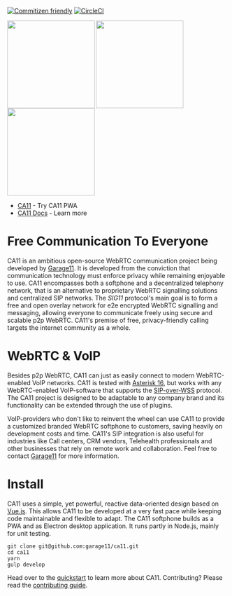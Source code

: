 [![Commitizen friendly](https://img.shields.io/badge/commitizen-friendly-brightgreen.svg)](http://commitizen.github.io/cz-cli/)
[![CircleCI](https://circleci.com/gh/garage11/ca11/tree/develop.svg?style=shield)](https://circleci.com/gh/garage11/ca11/tree/develop)


<img align="left" src="https://docs.ca11.io/screens/alice-new-session-input.png" height="200">
<img align="left" src="https://docs.ca11.io/screens/alice-dialing-bob.png" height="200">
<img src="https://docs.ca11.io/screens/alice-calling-with-bob.png" height="200">


* [CA11](https://ca11.io/) - Try CA11 PWA
* [CA11 Docs](https://docs.ca11.io) - Learn more


# Free Communication To Everyone
CA11 is an ambitious open-source WebRTC communication project being developed by [Garage11](https://garage11.tech). It is developed from the conviction that communication technology must enforce privacy while remaining enjoyable to use.
CA11 encompasses both a softphone and a decentralized telephony network,
that is an alternative to proprietary WebRTC signalling solutions and centralized
SIP networks. The *SIG11* protocol's main goal is to form a free and open overlay network for e2e encrypted WebRTC signalling and messaging, allowing everyone to communicate freely using secure and scalable p2p WebRTC. CA11's premise of free, privacy-friendly calling targets the internet community as a whole.


# WebRTC & VoIP
Besides p2p WebRTC, CA11 can just as easily connect to modern WebRTC-enabled VoIP networks. CA11 is tested with [Asterisk 16](https://www.asterisk.org/), but works with any WebRTC-enabled VoIP-software that supports the [SIP-over-WSS](https://tools.ietf.org/html/rfc7118) protocol. The CA11 project is designed
to be adaptable to any company brand and its functionality can be extended
through the use of plugins.

VoIP-providers who don't like to reinvent the wheel can use CA11 to provide a customized branded WebRTC softphone to customers, saving heavily on development
costs and time. CA11's SIP integration is also useful for industries like Call centers, CRM vendors, Telehealth professionals and other businesses that rely on
remote work and collaboration. Feel free to contact [Garage11](mailto:info@garage11.tech) for more information.


# Install
CA11 uses a simple, yet powerful, reactive data-oriented design based on [Vue.js](https://vuejs.org/). This allows CA11 to be developed at a very fast pace while keeping code maintainable and flexible to adapt. The CA11 softphone builds as a PWA and as Electron desktop application. It runs partly in Node.js, mainly for unit testing.

    git clone git@github.com:garage11/ca11.git
    cd ca11
    yarn
    gulp develop

Head over to the [quickstart](https://docs.ca11.io/developers/quickstart) to learn more about CA11.
Contributing? Please read the [contributing guide](https://github.com/garage11/ca11/blob/develop/.github/CONTRIBUTING.md).

